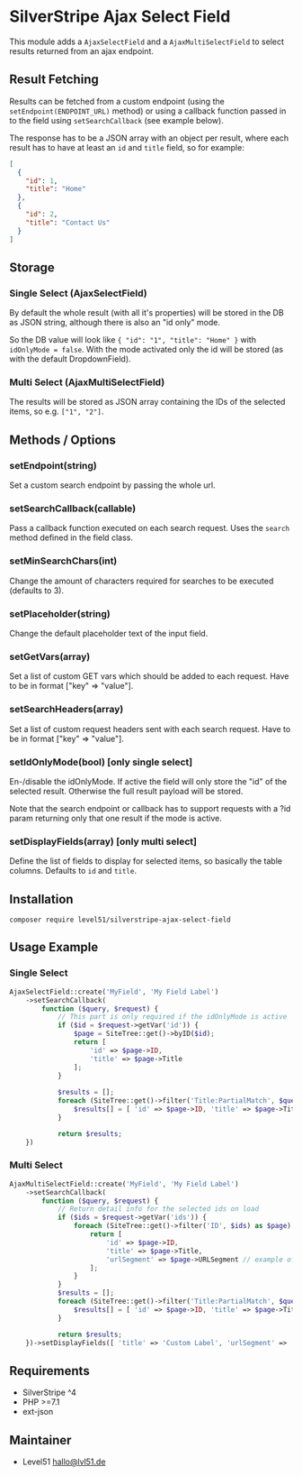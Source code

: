 # SilverStripe Ajax Select Field

This module adds a `AjaxSelectField` and a `AjaxMultiSelectField` to select results returned from an ajax endpoint.

## Result Fetching
Results can be fetched from a custom endpoint (using the `setEndpoint(ENDPOINT_URL)` method) or using a callback function passed in to the field using `setSearchCallback` (see example below).

The response has to be a JSON array with an object per result, where each result has to have at least an `id` and `title` field, so for example: 

```json
[
  {
    "id": 1,
    "title": "Home"
  },
  {
    "id": 2,
    "title": "Contact Us"
  }
]
```

## Storage
### Single Select (AjaxSelectField)
By default the whole result (with all it's properties) will be stored in the DB as JSON string, although there is also an "id only" mode.

So the DB value will look like `{ "id": "1", "title": "Home" }` with `idOnlyMode = false`.
With the mode activated only the id will be stored (as with the default DropdownField).

### Multi Select (AjaxMultiSelectField)
The results will be stored as JSON array containing the IDs of the selected items, so e.g. `["1", "2"]`.

## Methods / Options
### setEndpoint(string)
Set a custom search endpoint by passing the whole url.

### setSearchCallback(callable)
Pass a callback function executed on each search request. Uses the `search` method defined in the field class.

### setMinSearchChars(int)
Change the amount of characters required for searches to be executed (defaults to 3).

### setPlaceholder(string)
Change the default placeholder text of the input field.

### setGetVars(array)
Set a list of custom GET vars which should be added to each request. Have to be in format ["key" => "value"].

### setSearchHeaders(array)
Set a list of custom request headers sent with each search request. Have to be in format ["key" => "value"].

### setIdOnlyMode(bool) [only single select]
En-/disable the idOnlyMode.
If active the field will only store the "id" of the selected result. Otherwise the full result payload will be stored.

Note that the search endpoint or callback has to support requests with a ?id param returning only that one result if the mode is active.

### setDisplayFields(array) [only multi select]
Define the list of fields to display for selected items, so basically the table columns. Defaults to `id` and `title`. 

## Installation
`composer require level51/silverstripe-ajax-select-field`

## Usage Example
### Single Select
```php
AjaxSelectField::create('MyField', 'My Field Label')
    ->setSearchCallback(
        function ($query, $request) {
            // This part is only required if the idOnlyMode is active
            if ($id = $request->getVar('id')) {
                $page = SiteTree::get()->byID($id);
                return [
                    'id' => $page->ID,
                    'title' => $page->Title
                ];
            }
 
            $results = [];
            foreach (SiteTree::get()->filter('Title:PartialMatch', $query) as $page) {
                $results[] = [ 'id' => $page->ID, 'title' => $page->Title ];
            }

            return $results;
    })
```

### Multi Select
```php
AjaxMultiSelectField::create('MyField', 'My Field Label')
    ->setSearchCallback(
        function ($query, $request) {
            // Return detail info for the selected ids on load
            if ($ids = $request->getVar('ids')) {
                foreach (SiteTree::get()->filter('ID', $ids) as $page) {
                    return [
                        'id' => $page->ID,
                        'title' => $page->Title,
                        'urlSegment' => $page->URLSegment // example of a custom field, see also below
                    ];
                }
            } 
            $results = [];
            foreach (SiteTree::get()->filter('Title:PartialMatch', $query) as $page) {
                $results[] = [ 'id' => $page->ID, 'title' => $page->Title, 'urlSegment' => $page->URLSegment ];
            }

            return $results;
    })->setDisplayFields([ 'title' => 'Custom Label', 'urlSegment' => 'URL' ])
```


## Requirements
- SilverStripe ^4
- PHP >=7.1
- ext-json

## Maintainer
- Level51 <hallo@lvl51.de>
